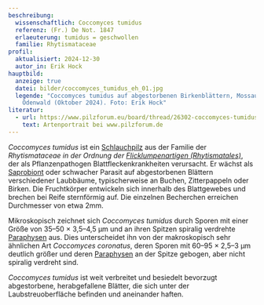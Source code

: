 ```yaml
---
beschreibung:
  wissenschaftlich: Coccomyces tumidus
  referenz: (Fr.) De Not. 1847
  erlaeuterung: tumidus = geschwollen
  familie: Rhytismataceae
profil:
  aktualisiert: 2024-12-30
  autor_in: Erik Hock
hauptbild:
  anzeige: true
  datei: bilder/coccomyces_tumidus_eh_01.jpg
  legende: "Coccomyces tumidus auf abgestorbenen Birkenblättern, Mossautal,
    Odenwald (Oktober 2024). Foto: Erik Hock"
literatur:
  - url: https://www.pilzforum.eu/board/thread/26302-coccomyces-tumidus-und-coronatus/
    text: Artenportrait bei www.pilzforum.de
---
```

*Coccomyces tumidus* ist ein [Schlauchpilz](Ascomyzeten "Glossar") aus der Familie der *Rhytismataceae in der Ordnung der [Flicklumpenartigen (Rhytismatales)](/verwandt/flicklumpenartige-rhytismatales)*, der als Pflanzenpathogen Blattfleckenkrankheiten verursacht. Er wächst als [Saprobiont](saprobiontisch "Glossar") oder schwacher Parasit auf abgestorbenen Blättern verschiedener Laubbäume, typischerweise an Buchen, Zitterpappeln oder Birken. Die Fruchtkörper entwickeln sich innerhalb des Blattgewebes und brechen bei Reife sternförmig auf. Die einzelnen Becherchen erreichen Durchmesser von etwa 2mm.


Mikroskopisch zeichnet sich *Coccomyces tumidus* durch Sporen mit einer Größe von 35–50 × 3,5–4,5 µm und an ihren Spitzen spiralig verdrehte [Paraphysen](Paraphyse "Glossar") aus. Dies unterscheidet ihn von der makroskopisch sehr ähnlichen Art *Coccomyces coronatus*, deren Sporen mit 60–95 × 2,5–3 µm deutlich größer und deren [Paraphysen](Paraphyse "Glossar") an der Spitze gebogen, aber nicht spiralig verdreht sind. 


*Coccomyces tumidus* ist weit verbreitet und besiedelt bevorzugt abgestorbene, herabgefallene Blätter, die sich unter der Laubstreuoberfläche befinden und aneinander haften.